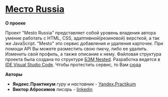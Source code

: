 # [Место Russia](https://v1ktorbro.github.io/mesto/index.html)

**О проеке**

Проект "Mesto Russia" представляет собой уровень владения автора умение работать с HTML, CSS, адаптивной(резиновой) версткой, а так же JavaScript. "Mesto" это сервис добавления и удаления карточек. При помощи API Вы можете разместить свою пикчу, либо ее удалить. Изменить свой профиль, а также описание к нему.
Файловая структура проекта была создана по структуре [БЭМ Nested](https://ru.bem.info/methodology/filestructure/).
Разработка ведется в [IDE Visual Studio Code](https://visualstudio.microsoft.com/ru/vs/).
Чтобы протестить сервис, то Вам [сюда](https://v1ktorbro.github.io/mesto/)

**Авторы**
* **Яндекс.Практикум** *гуру и наставник* - [Yandex.Practikum](https://praktikum.yandex.ru)
* **Виктор Абросимов** *писарь* - [linkedin](https://www.linkedin.com/in/victor-abrosimov-631b6b1a4/)



